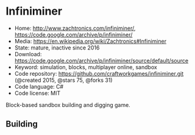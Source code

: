# Infiniminer

- Home: http://www.zachtronics.com/infiniminer/, https://code.google.com/archive/p/infiniminer/
- Media: https://en.wikipedia.org/wiki/Zachtronics#Infiniminer
- State: mature, inactive since 2016
- Download: https://code.google.com/archive/p/infiniminer/source/default/source
- Keyword: simulation, blocks, multiplayer online, sandbox
- Code repository: https://github.com/craftworkgames/infiniminer.git (@created 2015, @stars 75, @forks 31)
- Code language: C#
- Code license: MIT

Block-based sandbox building and digging game.

## Building
